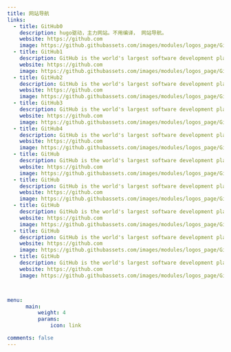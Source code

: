 ```yaml
---
title: 网站导航
links:
  - title: GitHub0
    description: hugo驱动，主力网站。不用编译， 网站导航。
    website: https://github.com
    image: https://github.githubassets.com/images/modules/logos_page/GitHub-Mark.png
  - title: GitHub1
    description: GitHub is the world's largest software development platform.
    website: https://github.com
    image: https://github.githubassets.com/images/modules/logos_page/GitHub-Mark.png
  - title: GitHub2
    description: GitHub is the world's largest software development platform.
    website: https://github.com
    image: https://github.githubassets.com/images/modules/logos_page/GitHub-Mark.png
  - title: GitHub3
    description: GitHub is the world's largest software development platform.
    website: https://github.com
    image: https://github.githubassets.com/images/modules/logos_page/GitHub-Mark.png
  - title: GitHub4
    description: GitHub is the world's largest software development platform.
    website: https://github.com
    image: https://github.githubassets.com/images/modules/logos_page/GitHub-Mark.png
  - title: GitHub
    description: GitHub is the world's largest software development platform.
    website: https://github.com
    image: https://github.githubassets.com/images/modules/logos_page/GitHub-Mark.png
  - title: GitHub
    description: GitHub is the world's largest software development platform.
    website: https://github.com
    image: https://github.githubassets.com/images/modules/logos_page/GitHub-Mark.png
  - title: GitHub
    description: GitHub is the world's largest software development platform.
    website: https://github.com
    image: https://github.githubassets.com/images/modules/logos_page/GitHub-Mark.png
  - title: GitHub
    description: GitHub is the world's largest software development platform.
    website: https://github.com
    image: https://github.githubassets.com/images/modules/logos_page/GitHub-Mark.png
  - title: GitHub
    description: GitHub is the world's largest software development platform.
    website: https://github.com
    image: https://github.githubassets.com/images/modules/logos_page/GitHub-Mark.png



menu:
      main: 
          weight: 4
          params:
              icon: link

comments: false
---
```


[//]: # (To use this feature, add `links` section to frontmatter.)

[//]: # ()
[//]: # (This page's frontmatter:)

[//]: # (```yaml)

[//]: # (links:)

[//]: # (  - title: GitHub)

[//]: # (    description: GitHub is the world's largest software development platform.)

[//]: # (    website: https://github.com)

[//]: # (    image: https://github.githubassets.com/images/modules/logos_page/GitHub-Mark.png)

[//]: # (  - title: TypeScript)

[//]: # (    description: TypeScript is a typed superset of JavaScript that compiles to plain JavaScript.)

[//]: # (    website: https://www.typescriptlang.org)

[//]: # (    image: ts-logo-128.jpg)

[//]: # (```)

[//]: # ()
[//]: # ()
[//]: # (`image` field accepts both local and external images.)